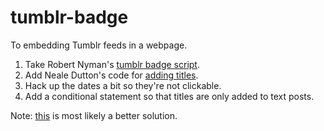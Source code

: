tumblr-badge
============

To embedding Tumblr feeds in a webpage.

1. Take Robert Nyman's [tumblr badge script](http://robertnyman.com/2008/09/19/tumblrbadge-a-tumblr-badge-script/).
2. Add Neale Dutton's code for [adding titles](http://blog.ndutton.co.uk/post/448630534/tumblr-badge).
3. Hack up the dates a bit so they're not clickable.
4. Add a conditional statement so that titles are only added to text posts.


Note: [this](http://coulson84.tumblr.com/post/27486410046/tumblr-js-api) is most likely a better solution.
